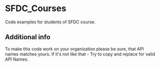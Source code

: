 # SFDC_Courses
Code examples for students of SFDC course.

## Additional info
To make this code work on your organization please be sure, that API names matches yours. If it's not like that -
Try to copy and replace for valid API Names.

